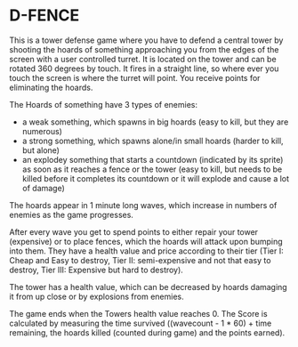 # D-FENCE

This is  a tower defense game where you have to defend a central tower by shooting the hoards of something approaching you from the edges of the screen with a user controlled turret. It is located on the tower and can be rotated 360 degrees by touch. It fires in a straight line, so where ever you touch the screen is where the turret will point. You receive points for eliminating the hoards.

The Hoards of something have 3 types of enemies:

* a weak something, which spawns in big hoards (easy to kill, but they are numerous)
* a strong something, which spawns alone/in small hoards (harder to kill, but alone)
* an explodey something that starts a countdown (indicated by its sprite) as soon as it reaches a fence or the tower (easy to kill, but needs to be killed before it completes its countdown or it will explode and cause a lot of damage)

The hoards appear in 1 minute long waves, which increase in numbers of enemies as the game progresses.

After every wave you get to spend points to either repair your tower (expensive) or to place fences, which the hoards will attack upon bumping into them. They have a health value and price according to their tier (Tier I: Cheap and Easy to destroy, Tier II: semi-expensive and not that easy to destroy, Tier III: Expensive but hard to destroy). 

The tower has a health value, which can be decreased by hoards damaging it from up close or by explosions from enemies.

The game ends when the Towers health value reaches 0. The Score is calculated by measuring the time survived ((wavecount - 1 * 60) + time remaining, the hoards killed (counted during game) and the points earned).